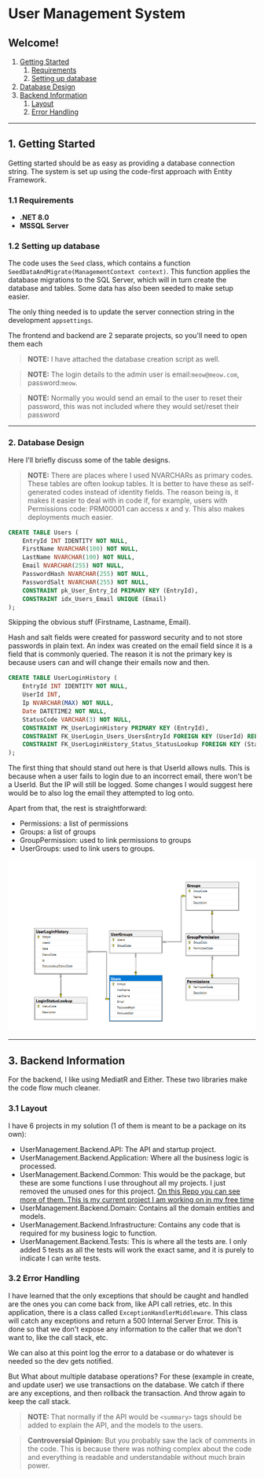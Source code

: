 # User Management System

## Welcome!

1. [Getting Started](#1-getting-started)
   1. [Requirements](#11-requirements)
   2. [Setting up database](#12-setting-up-database)
2. [Database Design](#2-database-design)
3. [Backend Information](#3-backend-information)
    1. [Layout](#31-layout)
    2. [Error Handling](#32-error-handling)
---

## 1. Getting Started

Getting started should be as easy as providing a database connection string. The system is set up using the code-first approach with Entity Framework.

### 1.1 Requirements
- **.NET 8.0**
- **MSSQL Server**

### 1.2 Setting up database
The code uses the `Seed` class, which contains a function `SeedDataAndMigrate(ManagementContext context)`. This function applies the database migrations to the SQL Server, which will in turn create the database and tables. Some data has also been seeded to make setup easier. 

The only thing needed is to update the server connection string in the development `appsettings`.

The frontend and backend are 2 separate projects, so you'll need to open them each

> **NOTE:** I have attached the database creation script as well.

> **NOTE:** The login details to the admin user is email:`meow@meow.com`, password:`meow`.

> **NOTE:** Normally you would send an email to the user to reset their password, this was not included where they would set/reset their password
--- 

### 2. Database Design

Here I'll briefly discuss some of the table designs.

> **NOTE:** There are places where I used NVARCHARs as primary codes. These tables are often lookup tables. It is better to have these as self-generated codes instead of identity fields. The reason being is, it makes it easier to deal with in code if, for example, users with Permissions code: PRM00001 can access x and y. This also makes deployments much easier.

```sql
CREATE TABLE Users (
    EntryId INT IDENTITY NOT NULL,
    FirstName NVARCHAR(100) NOT NULL,
    LastName NVARCHAR(100) NOT NULL,
    Email NVARCHAR(255) NOT NULL,
    PasswordHash NVARCHAR(255) NOT NULL,
    PasswordSalt NVARCHAR(255) NOT NULL,
    CONSTRAINT pk_User_Entry_Id PRIMARY KEY (EntryId),
    CONSTRAINT idx_Users_Email UNIQUE (Email)
); 
```
Skipping the obvious stuff (Firstname, Lastname, Email).

Hash and salt fields were created for password security and to not store passwords in plain text.
An index was created on the email field since it is a field that is commonly queried. The reason it is not the primary key is because users can and will change their emails now and then.

```sql
CREATE TABLE UserLoginHistory (
    EntryId INT IDENTITY NOT NULL,
    UserId INT,
    Ip NVARCHAR(MAX) NOT NULL,
    Date DATETIME2 NOT NULL,
    StatusCode VARCHAR(3) NOT NULL,
    CONSTRAINT PK_UserLoginHistory PRIMARY KEY (EntryId),
    CONSTRAINT FK_UserLogin_Users_UsersEntryId FOREIGN KEY (UserId) REFERENCES Users (EntryId),
    CONSTRAINT FK_UserLoginHistory_Status_StatusLookup FOREIGN KEY (StatusCode) REFERENCES LoginStatusLookup (StatusCode)
); 
```

The first thing that should stand out here is that UserId allows nulls. This is because when a user fails to login due to an incorrect email, there won't be a UserId. But the IP will still be logged. Some changes I would suggest here would be to also log the email they attempted to log onto.


Apart from that, the rest is straightforward:

* Permissions: a list of permissions
* Groups: a list of groups
* GroupPermission: used to link permissions to groups
* UserGroups: used to link users to groups.

![Simple Db](image.png)

---
## 3. Backend Information
For the backend, I like using MediatR and Either. These two libraries make the code flow much cleaner.

### 3.1 Layout
I have 6 projects in my solution (1 of them is meant to be a package on its own):

* UserManagement.Backend.API: The API and startup project.
* UserManagement.Backend.Application: Where all the business logic is processed.
* UserManagement.Backend.Common: This would be the package, but these are some functions I use throughout all my projects. I just removed the unused ones for this project. 
[On this Repo you can see more of them. This is my current project I am working on in my free time](https://github.com/Desolate1998/vyvlo/tree/main/Vyvlo.Manage.Backend.Common)
* UserManagement.Backend.Domain: Contains all the domain entities and models.
* UserManagement.Backend.Infrastructure: Contains any code that is required for my business logic to function.
* UserManagement.Backend.Tests: This is where all the tests are. I only added 5 tests as all the tests will work the exact same, and it is purely to indicate I can write tests.

### 3.2 Error Handling
I have learned that the only exceptions that should be caught and handled are the ones you can come back from, like API call retries, etc. In this application, there is a class called `ExceptionHandlerMiddleware`. This class will catch any exceptions and return a 500 Internal Server Error. This is done so that we don't expose any information to the caller that we don't want to, like the call stack, etc.

We can also at this point log the error to a database or do whatever is needed so the dev gets notified.
 
But What about multiple database operations? For these (example in create, and update user) we use transactions on the database. We catch if there are any exceptions, and then rollback the transaction. And throw again to keep the call stack.

> <b> NOTE: </b> That normally if the API would be `<summary>` tags should be added to explain the API, and the models to the users.

><b> Controversial Opinion:</b> But you probably saw the lack of comments in the code. This is because there was nothing complex about the code and everything is readable and understandable without much brain power.
